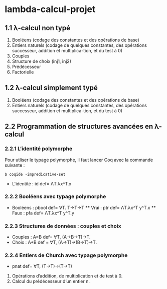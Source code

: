 # lambda-calcul-projet
## 1.1 λ-calcul non typé
1.  Booléens (codage des constantes et des opérations de base)
2.  Entiers naturels (codage de quelques constantes, des opérations successeur, addition et multiplica-tion, et du test à 0)
3.  Couples
4.  Structure de choix (inj1, inj2) 
5.  Prédécesseur
6.  Factorielle

## 1.2 λ-calcul simplement typé 
1.  Booléens (codage des constantes et des opérations de base)
2.  Entiers naturels (codage de quelques constantes, des opérations successeur, addition et multiplica-tion, et du test à 0) 

## 2.2  Programmation de structures avancées en λ-calcul

### 2.2.1 L’identité polymorphe 
Pour utliser le typage polymorphe, il faut lancer Coq avec la commande suivante : 
```
$ coqide -impredicative-set
```
* L'identité : id def= ΛT.λx^T.x

### 2.2.2  Booléens avec typage polymorphe 
* Booléens : pbool def= ∀T. T→T→T
** Vrai : ptr def= ΛT.λx^T y^T.x
** Faux : pfa def= ΛT.λx^T y^T.y

### 2.2.3  Structures de données : couples et choix
* Couples : A×B def= ∀T, (A→B→T)→T.
* Choix : A+B def = ∀T, (A→T)→(B→T)→T.

### 2.2.4  Entiers de Church avec typage polymorphe 
* pnat def= ∀T, (T→T)→(T→T)
1.  Opérations d’addition, de multiplication et de test à 0.
2.  Calcul du prédécesseur d’un entier n.
